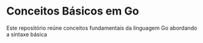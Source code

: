 # Conceitos Básicos em Go 

Este repositório reúne conceitos fundamentais da linguagem Go abordando a sintaxe básica
